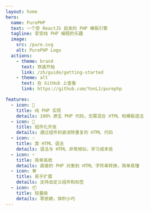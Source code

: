 ```yaml
---
layout: home
hero:
  name: PurePHP
  text: 一个受 ReactJS 启发的 PHP 模板引擎
  tagline: 享受纯 PHP 编程的乐趣
  image:
    src: /pure.svg
    alt: PurePHP Logo
  actions:
    - theme: brand
      text: 快速开始
      link: /zh/guide/getting-started
    - theme: alt
      text: 在 GitHub 上查看
      link: https://github.com/YonLJ/purephp

features:
  - icon: 🚀
    title: 纯 PHP 实现
    details: 100% 原生 PHP 代码，无需混合 HTML 和模板语法
  - icon: 🎯
    title: 组件化开发
    details: 通过组件封装消除重复的 HTML 代码
  - icon: 💡
    title: 类 HTML 语法
    details: 语法与 HTML 非常相似，学习成本低
  - icon: ⚡️
    title: 简单高效
    details: 直接的 PHP 对象到 HTML 字符串转换，简单易懂
  - icon: 🛠
    title: 易于扩展
    details: 支持自定义组件和标签
  - icon: 📦
    title: 轻量级
    details: 零依赖，体积小巧
---
```

